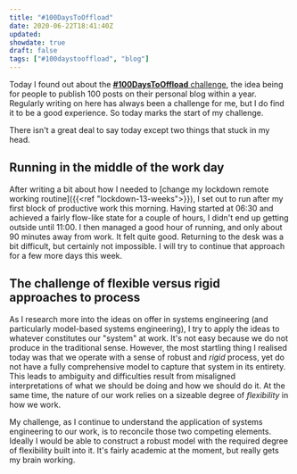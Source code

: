 ```yaml
---
title: "#100DaysToOffload"
date: 2020-06-22T18:41:40Z
updated:
showdate: true
draft: false
tags: ["#100daystooffload", "blog"]
---
```


Today I found out about the [**#100DaysToOffload** challenge](https://100daystooffload.com), the idea being for people to publish 100 posts on their personal blog within a year. Regularly writing on here has always been a challenge for me, but I do find it to be a good experience. So today marks the start of my challenge.

There isn't a great deal to say today except two things that stuck in my head.

## Running in the middle of the work day

After writing a bit about how I needed to [change my lockdown remote working routine]({{<ref "lockdown-13-weeks">}}), I set out to run after my first block of productive work this morning. Having started at 06:30 and achieved a fairly flow-like state for a couple of hours, I didn't end up getting outside until 11:00. I then managed a good hour of running, and only about 90 minutes away from work. It felt quite good. Returning to the desk was a bit difficult, but certainly not impossible. I will try to continue that approach for a few more days this week.

## The challenge of flexible versus rigid approaches to process

As I research more into the ideas on offer in systems engineering (and particularly model-based systems engineering), I try to apply the ideas to whatever constitutes our "system" at work. It's not easy because we do not produce in the traditional sense. However, the most startling thing I realised today was that we operate with a sense of robust and *rigid* process, yet do not have a fully comprehensive model to capture that system in its entirety. This leads to ambiguity and difficulties result from misaligned interpretations of what we should be doing and how we should do it. At the same time, the nature of our work relies on a sizeable degree of *flexibility* in how we work.

My challenge, as I continue to understand the application of systems engineering to our work, is to reconcile those two competing elements. Ideally I would be able to construct a robust model with the required degree of flexibility built into it. It's fairly academic at the moment, but really gets my brain working.
